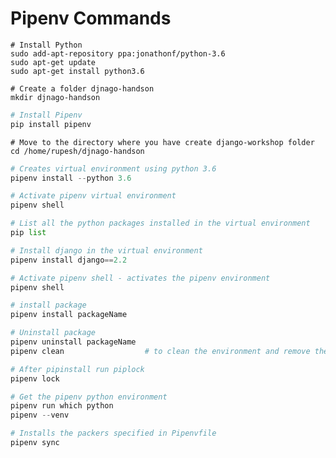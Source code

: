 # Pipenv Commands

```shell
# Install Python
sudo add-apt-repository ppa:jonathonf/python-3.6
sudo apt-get update
sudo apt-get install python3.6
```

```shell
# Create a folder djnago-handson
mkdir djnago-handson
```

```python
# Install Pipenv
pip install pipenv
```

```shell
# Move to the directory where you have create django-workshop folder
cd /home/rupesh/djnago-handson
```

```python
# Creates virtual environment using python 3.6
pipenv install --python 3.6
```

```python
# Activate pipenv virtual environment
pipenv shell
```

```python
# List all the python packages installed in the virtual environment
pip list
```

```python
# Install django in the virtual environment
pipenv install django==2.2
```  

```python
# Activate pipenv shell - activates the pipenv environment
pipenv shell
```

```python
# install package
pipenv install packageName
```

```python
# Uninstall package
pipenv uninstall packageName
pipenv clean                  # to clean the environment and remove the uninstall packages from environment
```

```python
# After pipinstall run piplock
pipenv lock
```

```python
# Get the pipenv python environment
pipenv run which python
pipenv --venv
```

```python
# Installs the packers specified in Pipenvfile
pipenv sync
```
